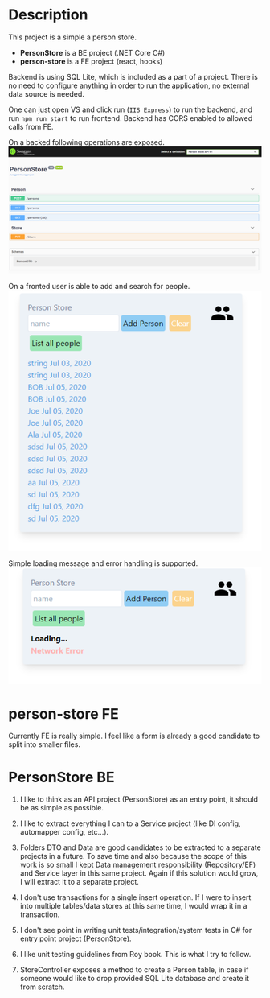 # Description
This project is a simple a person store.
* **PersonStore** is a BE project (.NET Core C#) 
* **person-store** is a FE project (react, hooks)

Backend is using SQL Lite, which is included as a part of a project. There is no need to configure anything in order to run the application, no external data source is needed.

One can just open VS and click run (`IIS Express`) to run the backend, and run `npm run start` to run frontend. Backend has CORS enabled to allowed calls from FE.

On a backed following operations are exposed.
![alt text](https://github.com/sagasu/PersonStore/blob/master/SimpleOperations.png?raw=true)

On a fronted user is able to add and search for people.
![alt text](https://github.com/sagasu/PersonStore/blob/master/ListingAllPeopleWithCreationTime.png?raw=true)

Simple loading message and error handling is supported.
![alt text](https://github.com/sagasu/PersonStore/blob/master/ErrorHandlingAndLoading.png?raw=true)

# person-store FE
Currently FE is really simple. I feel like a form is already a good candidate to split into smaller files.

# PersonStore BE
1) I like to think as an API project (PersonStore) as an entry point, it should be as simple as possible.
2) I like to extract everything I can to a Service project (like DI config, automapper config, etc...).
3) Folders DTO and Data are good candidates to be extracted to a separate projects in a future. To save time and also because the scope of this work is so small I kept Data management responsibility (Repository/EF) and Service layer in this same project. Again if this solution would grow, I will extract it to a separate project.
4) I don't use transactions for a single insert operation. If I were to insert into multiple tables/data stores at this same time, I would wrap it in a transaction.

5) I don't see point in writing unit tests/integration/system tests in C# for entry point project (PersonStore).
6) I like unit testing guidelines from Roy book. This is what I try to follow.
7) StoreController exposes a method to create a Person table, in case if someone would like to drop provided SQL Lite database and create it from scratch.